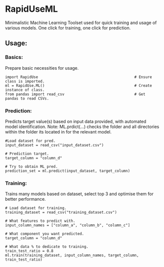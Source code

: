 # RapidUseML

Minimalistic Machine Learning Toolset used for quick training and usage of various models. 
One click for training, one click for prediction.


## Usage:

### Basics:

Prepare basic necessities for usage.

```
import RapidUse                                            # Ensure class is imported.
ml = RapidUse.ML()                                         # Create instance of class.
from pandas import read_csv                                # Get pandas to read CSVs.
```


### Prediction:

Predicts target value(s) based on input data provided, with automated model identification.
Note: ML.prdict(...) checks the folder and all directories within the folder its located in for the relevant model. 

```
#Load dataset for pred.
input_dataset = read_csv("input_dataset.csv")              

# Prediction target.
target_column = "column_d"                                   

# Try to obtain ML pred.
prediction_set = ml.predict(input_dataset, target_column)  
```

### Training:

Trains many models based on dataset, select top 3 and optimise them for better performance.

```
# Load dataset for training.
training_dataset = read_csv("training_dataset.csv")

# What features to predict with.
input_column_names = ["column_a", "column_b", "column_c"]         

# What component you want predicted.
target_column = "column_d"              

# What data % to dedicate to training.
train_test_ratio = 0.8                                     
ml.train(training_dataset, input_column_names, target_column, train_test_ratio)
```
